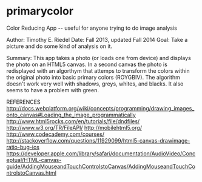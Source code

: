 primarycolor
============

Color Reducing App -- useful for anyone trying to do image analysis

Author: Timothy E. Riedel 
Date: Fall 2013, updated Fall 2014
Goal: Take a picture and do some kind of analysis on it.

Summary:  This app takes a photo (or loads one from device) and displays the photo on an HTML5 canvas.  In a second canvas the photo is redisplayed with an algorthym that attemps to transform the colors within the original photo into basic primary colors (ROYGBIV). The algorithm doesn't work very well with shadows, greys, whites, and blacks.  It also seems to have a problem with green.


REFERENCES
http://docs.webplatform.org/wiki/concepts/programming/drawing_images_onto_canvas#Loading_the_image_programmatically
http://www.html5rocks.com/en/tutorials/file/dndfiles/
http://www.w3.org/TR/FileAPI/
http://mobilehtml5.org/
http://www.codecademy.com/courses/
http://stackoverflow.com/questions/11929099/html5-canvas-drawimage-ratio-bug-ios
https://developer.apple.com/library/safari/documentation/AudioVideo/Conceptual/HTML-canvas-guide/AddingMouseandTouchControlstoCanvas/AddingMouseandTouchControlstoCanvas.html

